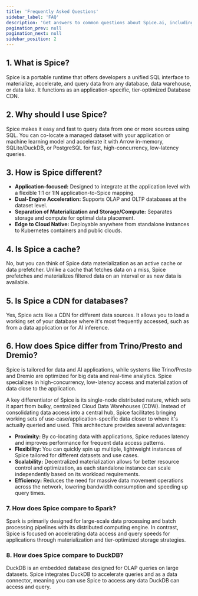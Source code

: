 ```yaml
---
title: 'Frequently Asked Questions'
sidebar_label: 'FAQ'
description: 'Get answers to common questions about Spice.ai, including its features, differences from other tools, and use cases'
pagination_prev: null
pagination_next: null
sidebar_position: 2
---
```


## 1. What is Spice?

Spice is a portable runtime that offers developers a unified SQL interface to materialize, accelerate, and query data from any database, data warehouse, or data lake. It functions as an application-specific, tier-optimized Database CDN.

## 2. Why should I use Spice?

Spice makes it easy and fast to query data from one or more sources using SQL. You can co-locate a managed dataset with your application or machine learning model and accelerate it with Arrow in-memory, SQLite/DuckDB, or PostgreSQL for fast, high-concurrency, low-latency queries.

## 3. How is Spice different?

- **Application-focused:** Designed to integrate at the application level with a flexible 1:1 or 1:N application-to-Spice mapping.
- **Dual-Engine Acceleration:** Supports OLAP and OLTP databases at the dataset level.
- **Separation of Materialization and Storage/Compute:** Separates storage and compute for optimal data placement.
- **Edge to Cloud Native:** Deployable anywhere from standalone instances to Kubernetes containers and public clouds.

## 4. Is Spice a cache?

No, but you can think of Spice data materialization as an active cache or data prefetcher. Unlike a cache that fetches data on a miss, Spice prefetches and materializes filtered data on an interval or as new data is available.

## 5. Is Spice a CDN for databases?

Yes, Spice acts like a CDN for different data sources. It allows you to load a working set of your database where it's most frequently accessed, such as from a data application or for AI inference.

## 6. How does Spice differ from Trino/Presto and Dremio?

Spice is tailored for data and AI applications, while systems like Trino/Presto and Dremio are optimized for big data and real-time analytics. Spice specializes in high-concurrency, low-latency access and materialization of data close to the application.

A key differentiator of Spice is its single-node distributed nature, which sets it apart from bulky, centralized Cloud Data Warehouses (CDW). Instead of consolidating data access into a central hub, Spice facilitates bringing working sets of use-case/application-specific data closer to where it's actually queried and used. This architecture provides several advantages:

- **Proximity:** By co-locating data with applications, Spice reduces latency and improves performance for frequent data access patterns.
- **Flexibility:** You can quickly spin up multiple, lightweight instances of Spice tailored for different datasets and use cases.
- **Scalability:** Decentralized materialization allows for better resource control and optimization, as each standalone instance can scale independently based on its workload requirements.
- **Efficiency:** Reduces the need for massive data movement operations across the network, lowering bandwidth consumption and speeding up query times.

### 7. How does Spice compare to Spark?

Spark is primarily designed for large-scale data processing and batch processing pipelines with its distributed computing engine. In contrast, Spice is focused on accelerating data access and query speeds for applications through materialization and tier-optimized storage strategies.

### 8. How does Spice compare to DuckDB?

DuckDB is an embedded database designed for OLAP queries on large datasets. Spice integrates DuckDB to accelerate queries and as a data connector, meaning you can use Spice to access any data DuckDB can access and query.
